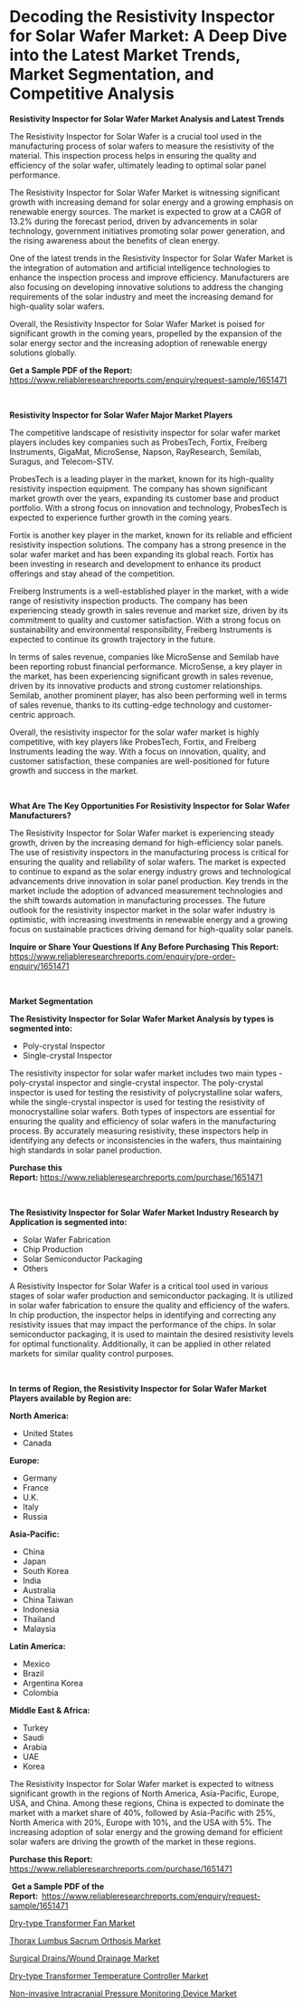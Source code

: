 <p><h1>Decoding the Resistivity Inspector for Solar Wafer Market: A Deep Dive into the Latest Market Trends, Market Segmentation, and Competitive Analysis</h1></p><p><strong>Resistivity Inspector for Solar Wafer Market Analysis and Latest Trends</strong></p>
<p><p>The Resistivity Inspector for Solar Wafer is a crucial tool used in the manufacturing process of solar wafers to measure the resistivity of the material. This inspection process helps in ensuring the quality and efficiency of the solar wafer, ultimately leading to optimal solar panel performance.</p><p>The Resistivity Inspector for Solar Wafer Market is witnessing significant growth with increasing demand for solar energy and a growing emphasis on renewable energy sources. The market is expected to grow at a CAGR of 13.2% during the forecast period, driven by advancements in solar technology, government initiatives promoting solar power generation, and the rising awareness about the benefits of clean energy.</p><p>One of the latest trends in the Resistivity Inspector for Solar Wafer Market is the integration of automation and artificial intelligence technologies to enhance the inspection process and improve efficiency. Manufacturers are also focusing on developing innovative solutions to address the changing requirements of the solar industry and meet the increasing demand for high-quality solar wafers.</p><p>Overall, the Resistivity Inspector for Solar Wafer Market is poised for significant growth in the coming years, propelled by the expansion of the solar energy sector and the increasing adoption of renewable energy solutions globally.</p></p>
<p><strong>Get a Sample PDF of the Report:&nbsp;</strong> <a href="https://www.reliableresearchreports.com/enquiry/request-sample/1651471">https://www.reliableresearchreports.com/enquiry/request-sample/1651471</a></p>
<p>&nbsp;</p>
<p><strong>Resistivity Inspector for Solar Wafer Major Market Players</strong></p>
<p><p>The competitive landscape of resistivity inspector for solar wafer market players includes key companies such as ProbesTech, Fortix, Freiberg Instruments, GigaMat, MicroSense, Napson, RayResearch, Semilab, Suragus, and Telecom-STV. </p><p>ProbesTech is a leading player in the market, known for its high-quality resistivity inspection equipment. The company has shown significant market growth over the years, expanding its customer base and product portfolio. With a strong focus on innovation and technology, ProbesTech is expected to experience further growth in the coming years.</p><p>Fortix is another key player in the market, known for its reliable and efficient resistivity inspection solutions. The company has a strong presence in the solar wafer market and has been expanding its global reach. Fortix has been investing in research and development to enhance its product offerings and stay ahead of the competition.</p><p>Freiberg Instruments is a well-established player in the market, with a wide range of resistivity inspection products. The company has been experiencing steady growth in sales revenue and market size, driven by its commitment to quality and customer satisfaction. With a strong focus on sustainability and environmental responsibility, Freiberg Instruments is expected to continue its growth trajectory in the future.</p><p>In terms of sales revenue, companies like MicroSense and Semilab have been reporting robust financial performance. MicroSense, a key player in the market, has been experiencing significant growth in sales revenue, driven by its innovative products and strong customer relationships. Semilab, another prominent player, has also been performing well in terms of sales revenue, thanks to its cutting-edge technology and customer-centric approach.</p><p>Overall, the resistivity inspector for the solar wafer market is highly competitive, with key players like ProbesTech, Fortix, and Freiberg Instruments leading the way. With a focus on innovation, quality, and customer satisfaction, these companies are well-positioned for future growth and success in the market.</p></p>
<p>&nbsp;</p>
<p><strong>What Are The Key Opportunities For Resistivity Inspector for Solar Wafer Manufacturers?</strong></p>
<p><p>The Resistivity Inspector for Solar Wafer market is experiencing steady growth, driven by the increasing demand for high-efficiency solar panels. The use of resistivity inspectors in the manufacturing process is critical for ensuring the quality and reliability of solar wafers. The market is expected to continue to expand as the solar energy industry grows and technological advancements drive innovation in solar panel production. Key trends in the market include the adoption of advanced measurement technologies and the shift towards automation in manufacturing processes. The future outlook for the resistivity inspector market in the solar wafer industry is optimistic, with increasing investments in renewable energy and a growing focus on sustainable practices driving demand for high-quality solar panels.</p></p>
<p><strong>Inquire or Share Your Questions If Any Before Purchasing This Report:</strong> <a href="https://www.reliableresearchreports.com/enquiry/pre-order-enquiry/1651471">https://www.reliableresearchreports.com/enquiry/pre-order-enquiry/1651471</a></p>
<p>&nbsp;</p>
<p><strong>Market Segmentation</strong></p>
<p><strong>The Resistivity Inspector for Solar Wafer Market Analysis by types is segmented into:</strong></p>
<p><ul><li>Poly-crystal Inspector</li><li>Single-crystal Inspector</li></ul></p>
<p><p>The resistivity inspector for solar wafer market includes two main types - poly-crystal inspector and single-crystal inspector. The poly-crystal inspector is used for testing the resistivity of polycrystalline solar wafers, while the single-crystal inspector is used for testing the resistivity of monocrystalline solar wafers. Both types of inspectors are essential for ensuring the quality and efficiency of solar wafers in the manufacturing process. By accurately measuring resistivity, these inspectors help in identifying any defects or inconsistencies in the wafers, thus maintaining high standards in solar panel production.</p></p>
<p><strong>Purchase this Report:&nbsp;</strong><a href="https://www.reliableresearchreports.com/purchase/1651471">https://www.reliableresearchreports.com/purchase/1651471</a></p>
<p>&nbsp;</p>
<p><strong>The Resistivity Inspector for Solar Wafer Market Industry Research by Application is segmented into:</strong></p>
<p><ul><li>Solar Wafer Fabrication</li><li>Chip Production</li><li>Solar Semiconductor Packaging</li><li>Others</li></ul></p>
<p><p>A Resistivity Inspector for Solar Wafer is a critical tool used in various stages of solar wafer production and semiconductor packaging. It is utilized in solar wafer fabrication to ensure the quality and efficiency of the wafers. In chip production, the inspector helps in identifying and correcting any resistivity issues that may impact the performance of the chips. In solar semiconductor packaging, it is used to maintain the desired resistivity levels for optimal functionality. Additionally, it can be applied in other related markets for similar quality control purposes.</p></p>
<p>&nbsp;</p>
<p><strong>In terms of Region, the Resistivity Inspector for Solar Wafer Market Players available by Region are:</strong></p>
<p>
    <p> <strong> North America: </strong>
        <ul>
            <li>United States</li>
            <li>Canada</li>
        </ul>
        </p> 
    <p> <strong> Europe: </strong>
        <ul>
            <li>Germany</li>
            <li>France</li>
            <li>U.K.</li>
            <li>Italy</li>
            <li>Russia</li>
        </ul>
        </p> 
    <p> <strong> Asia-Pacific: </strong>
        <ul>
            <li>China</li>
            <li>Japan</li>
            <li>South Korea</li>
            <li>India</li>
            <li>Australia</li>
            <li>China Taiwan</li>
            <li>Indonesia</li>
            <li>Thailand</li>
            <li>Malaysia</li>
        </ul>
        </p> 
    <p> <strong> Latin America: </strong>
        <ul>
            <li>Mexico</li>
            <li>Brazil</li>
            <li>Argentina Korea</li>
            <li>Colombia</li>
        </ul>
        </p> 
    <p> <strong> Middle East & Africa: </strong>
        <ul>
            <li>Turkey</li>
            <li>Saudi</li>
            <li>Arabia</li>
            <li>UAE</li>
            <li>Korea</li>
        </ul>
    </p>
    </p>
<p><p>The Resistivity Inspector for Solar Wafer market is expected to witness significant growth in the regions of North America, Asia-Pacific, Europe, USA, and China. Among these regions, China is expected to dominate the market with a market share of 40%, followed by Asia-Pacific with 25%, North America with 20%, Europe with 10%, and the USA with 5%. The increasing adoption of solar energy and the growing demand for efficient solar wafers are driving the growth of the market in these regions.</p></p>
<p><strong>Purchase this Report: </strong><a href="https://www.reliableresearchreports.com/purchase/1651471">https://www.reliableresearchreports.com/purchase/1651471</a></p>
<p>&nbsp;<strong>Get a Sample PDF of the Report:&nbsp;&nbsp;</strong><a href="https://www.reliableresearchreports.com/enquiry/request-sample/1651471">https://www.reliableresearchreports.com/enquiry/request-sample/1651471</a></p>
<p><strong></strong></p>
<p><p><a href="https://github.com/guneycigdem35/Market-Research-Report-List-1/blob/main/dry-type-transformer-fan-market.md">Dry-type Transformer Fan Market</a></p><p><a href="https://medium.com/@ruthmorales25/thorax-lumbus-sacrum-orthosis-market-analysis-and-sze-forecasted-for-period-from-2024-to-2031-fe163b6999fa">Thorax Lumbus Sacrum Orthosis Market</a></p><p><a href="https://medium.com/@drakesporer988/surgical-drains-wound-drainage-market-size-market-outlook-and-market-forecast-2024-to-2031-44b739d238d1">Surgical Drains/Wound Drainage Market</a></p><p><a href="https://github.com/bentleemidoriestelle7o/Market-Research-Report-List-1/blob/main/dry-type-transformer-temperature-controller-market.md">Dry-type Transformer Temperature Controller Market</a></p><p><a href="https://medium.com/@drakesporer988/non-invasive-intracranial-pressure-monitoring-device-market-analysis-its-cagr-market-segmentation-0b7888a8e644">Non-invasive Intracranial Pressure Monitoring Device Market</a></p></p>